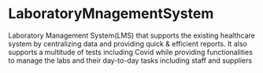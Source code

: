 # LaboratoryMnagementSystem
Laboratory Management System(LMS) that supports the existing healthcare system by centralizing data and providing quick &amp; efficient reports.  It also supports a multitude of tests including Covid while providing functionalities to manage the labs and their day-to-day tasks including staff and suppliers
